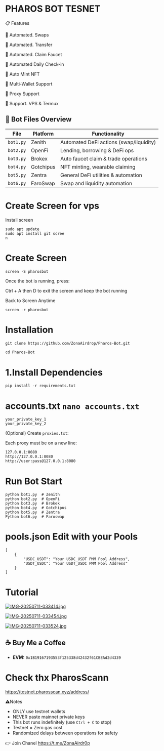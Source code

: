# PHAROS BOT TESNET #

📋 Features
 
🚀 Automated. Swaps

🚀 Automated. Transfer 

🚀 Automated. Claim Faucet 

🚀 Automated Daily Check-in
 
🚀 Auto Mint NFT 

🚀 Multi-Wallet Support

🚀 Proxy Support

🚀 Support. VPS & Termux 

## 🤖 Bot Files Overview

| File      | Platform  | Functionality                           |
| --------- | --------- | --------------------------------------- |
| `bot1.py` | Zenith    | Automated DeFi actions (swap/liquidity) |
| `bot2.py` | OpenFi    | Lending, borrowing & DeFi ops           |
| `bot3.py` | Brokex    | Auto faucet claim & trade operations    |
| `bot4.py` | Gotchipus | NFT minting, wearable claiming          |
| `bot5.py` | Zentra    | General DeFi utilities & automation     |
| `bot6.py` | FaroSwap  | Swap and liquidity automation           |


# Create Screen for vps 
Install screen 

````
sudo apt update
sudo apt install git scree
n
````
# Create Screen 

````
screen -S pharosbot
````
Once the bot is running, press:

Ctrl + A then D to exit the screen and keep the bot running

Back to Screen Anytime

````
screen -r pharosbot
````

 # Installation

````markdown
git clone https://github.com/ZonaAirdrop/Pharos-Bot.git
````
````
cd Pharos-Bot
````

# 1.Install Dependencies
````
pip install -r requirements.txt
````
# accounts.txt `nano accounts.txt`
````
your_private_key_1
your_private_key_2
````

(Optional) Create `proxies.txt`:

Each proxy must be on a new line:

```
127.0.0.1:8080
http://127.0.0.1:8080
http://user:pass@127.0.0.1:8080
```

# Run Bot Start

````
python bot1.py  # Zenith 
python bot2.py  # OpenFi
python bot3.py  # Brokek
python bot4.py  # Gotchipus
python bot5.py  # Zentra
Python bot6.py  # Faroswap
````

# pools.json Edit with your Pools 

````
[    
    {
        "USDC_USDT": "Your USDC_USDT PMM Pool Address",
        "USDT_USDC": "Your USDT_USDC PMM Pool Address"
    }
]
````
# Tutorial 

[![IMG-20250711-033414.jpg](https://i.postimg.cc/59FTSRPX/IMG-20250711-033414.jpg)](https://postimg.cc/Dmnx2B3h)

[![IMG-20250711-033454.jpg](https://i.postimg.cc/L6K7C37N/IMG-20250711-033454.jpg)](https://postimg.cc/JtxPtZRk)

[![IMG-20250711-033524.jpg](https://i.postimg.cc/gJ15PV0c/IMG-20250711-033524.jpg)](https://postimg.cc/wycFXsJn)

## ☕ Buy Me a Coffee

* **EVM:** `0x1B19167193553f125338d42432f61CBEAd2d4339`

  
# Check thx PharosScann 

https://testnet.pharosscan.xyz/address/

⚠️Notes 

- ONLY use testnet wallets  
- NEVER paste mainnet private keys  
- This bot runs indefinitely (use `Ctrl + C` to stop)  
- Testnet = Zero gas cost  
- Randomized delays between operations for safety

👉 Join Chanel https://t.me/ZonaAirdr0p
